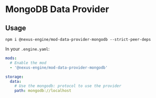 # MongoDB Data Provider

## Usage

```
npm i @nexus-engine/mod-data-provider-mongodb --strict-peer-deps
```

In your `.engine.yaml`:

```yaml
mods:
  # Enable the mod
  - '@nexus-engine/mod-data-provider-mongodb'

storage:
  data:
    # Use the mongodb: protocol to use the provider
    path: mongodb://localhost
```

